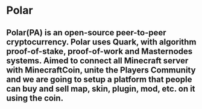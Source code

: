 # Polar
Polar(PA) is an open-source peer-to-peer cryptocurrency. Polar uses Quark, with algorithm proof-of-stake, proof-of-work and Masternodes systems. Aimed to connect all Minecraft server with MinecraftCoin, unite the Players Community and we are going to setup a platform that people can buy and sell map, skin, plugin, mod, etc. on it using the coin.
----------------------------------------------------------------------------------------------------------------------------------------------------------------------------
